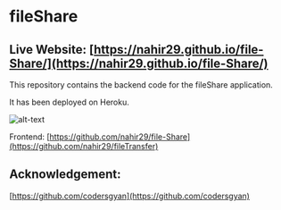# fileShare
## Live Website: [https://nahir29.github.io/file-Share/](https://nahir29.github.io/file-Share/)

This repository contains the backend code for the fileShare application.

It has been deployed on Heroku.

![alt-text](https://i.ibb.co/0Chdj5P/vv.jpg) 

Frontend: [https://github.com/nahir29/file-Share](https://github.com/nahir29/fileTransfer)

## Acknowledgement:

[https://github.com/codersgyan](https://github.com/codersgyan)
